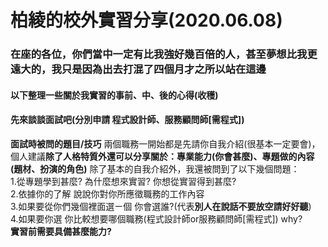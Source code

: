 # 柏綾的校外實習分享(2020.06.08)
### 在座的各位，你們當中一定有比我強好幾百倍的人，甚至夢想比我更遠大的，我只是因為出去打混了四個月才之所以站在這邊
#### 以下整理一些關於我實習的事前、中、後的心得(收穫)
#### 先來談談面試吧(分別申請 **程式設計師**、**服務顧問師[需程式]**)
**面試時被問的題目/技巧**
 兩個職務一開始都是先請你自我介紹(很基本一定要會)，個人建議**除了人格特質外還可以分享關於：專業能力(你會甚麼)、專題做的內容(題材、扮演的角色)**
 除了基本的自我介紹外，我還被問到了以下幾個問題：</br>
 1.從專題學到甚麼? 為什麼想來實習? 你想從實習得到甚麼? </br>
 2.依據你的了解 說說你對你所應徵職務的工作內容</br>
 3.如果要從你們幾個裡面選ㄧ個 你會選誰?(代表**別人在說話不要放空請好好聽**)</br>
 4.如果要你選 你比較想要哪個職務(程式設計師or服務顧問師[需程式]) why?</br>
**實習前需要具備甚麼能力?**
